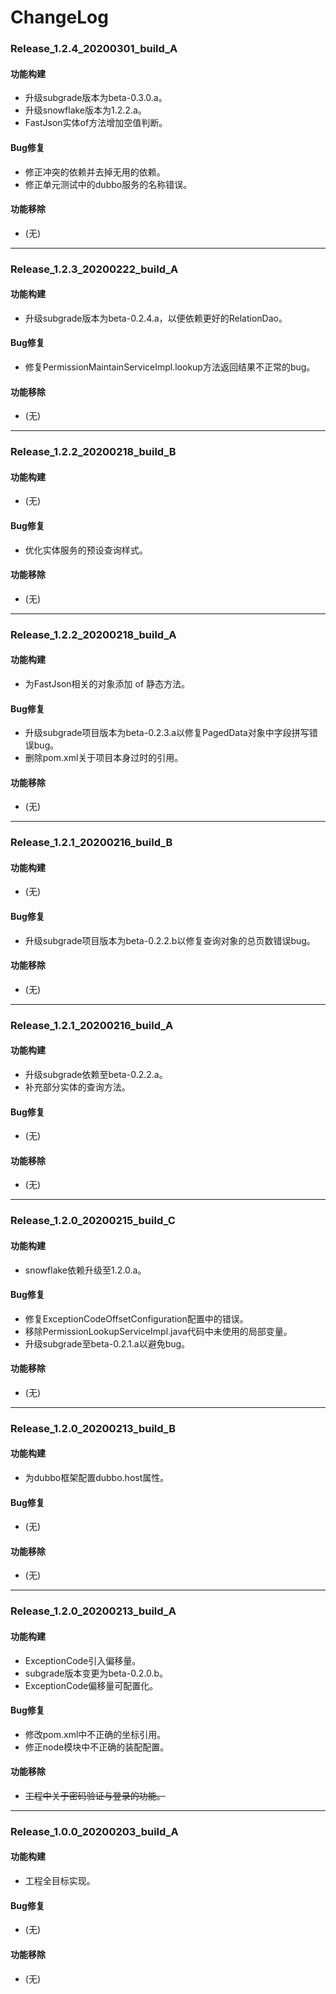 # ChangeLog

### Release_1.2.4_20200301_build_A

#### 功能构建

- 升级subgrade版本为beta-0.3.0.a。
- 升级snowflake版本为1.2.2.a。
- FastJson实体of方法增加空值判断。

#### Bug修复

- 修正冲突的依赖并去掉无用的依赖。
- 修正单元测试中的dubbo服务的名称错误。

#### 功能移除

- (无)

---

### Release_1.2.3_20200222_build_A

#### 功能构建

- 升级subgrade版本为beta-0.2.4.a，以便依赖更好的RelationDao。

#### Bug修复

- 修复PermissionMaintainServiceImpl.lookup方法返回结果不正常的bug。

#### 功能移除

- (无)

---

### Release_1.2.2_20200218_build_B

#### 功能构建

- (无)

#### Bug修复

- 优化实体服务的预设查询样式。

#### 功能移除

- (无)

---

### Release_1.2.2_20200218_build_A

#### 功能构建

- 为FastJson相关的对象添加 of 静态方法。

#### Bug修复

- 升级subgrade项目版本为beta-0.2.3.a以修复PagedData对象中字段拼写错误bug。
- 删除pom.xml关于项目本身过时的引用。

#### 功能移除

- (无)

---

### Release_1.2.1_20200216_build_B

#### 功能构建

- (无)

#### Bug修复

- 升级subgrade项目版本为beta-0.2.2.b以修复查询对象的总页数错误bug。

#### 功能移除

- (无)

---

### Release_1.2.1_20200216_build_A

#### 功能构建

- 升级subgrade依赖至beta-0.2.2.a。
- 补充部分实体的查询方法。

#### Bug修复

- (无)

#### 功能移除

- (无)

---

### Release_1.2.0_20200215_build_C

#### 功能构建

- snowflake依赖升级至1.2.0.a。

#### Bug修复

- 修复ExceptionCodeOffsetConfiguration配置中的错误。
- 移除PermissionLookupServiceImpl.java代码中未使用的局部变量。
- 升级subgrade至beta-0.2.1.a以避免bug。

#### 功能移除

- (无)

---

### Release_1.2.0_20200213_build_B

#### 功能构建

- 为dubbo框架配置dubbo.host属性。

#### Bug修复

- (无)

#### 功能移除

- (无)

---

### Release_1.2.0_20200213_build_A

#### 功能构建

- ExceptionCode引入偏移量。
- subgrade版本变更为beta-0.2.0.b。
- ExceptionCode偏移量可配置化。

#### Bug修复

- 修改pom.xml中不正确的坐标引用。
- 修正node模块中不正确的装配配置。

#### 功能移除

- ~~工程中关于密码验证与登录的功能。~~

---

### Release_1.0.0_20200203_build_A

#### 功能构建

- 工程全目标实现。

#### Bug修复

- (无)

#### 功能移除

- (无)
